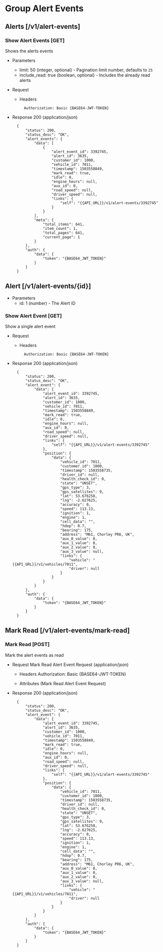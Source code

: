 # Group Alert Events

## Alerts [/v1/alert-events]

### Show Alert Events [GET]

Shows the alerts events

+ Parameters
    + limit: 50 (integer, optional) - Pagination limit number, defaults to `25`
    + include_read: true (boolean, optional) - Includes the already read alerts

+ Request
    + Headers
        
            Authorization: Basic {BASE64-JWT-TOKEN}
            
+ Response 200 (application/json)

        {
            "status": 200,
            "status_desc": "OK",
            "alert_events": {
                "data": [
                    {
                        "alert_event_id": 3392745,
                        "alert_id": 3635,
                        "customer_id": 1000,
                        "vehicle_id": 7011,
                        "timestamp": 1503558849,
                        "mark_read": true,
                        "idle": 0,
                        "engine_hours": null,
                        "aux_id": 0,
                        "road_speed": null,
                        "driver_speed": null,
                        "links": {
                            "self": "{{API_URL}}/v1/alert-events/3392745"
                        }
                    }
                ],
                "meta": {
                    "total_items": 641,
                    "item_count": 1,
                    "total_pages": 641,
                    "current_page": 1
                }
            },
            "auth": {
                "data": {
                    "token": "{BASE64_JWT_TOKEN}"
                }
            }
        }

## Alert [/v1/alert-events/{id}]

+ Parameters
    + id: 1 (number) - The Alert ID

### Show Alert Event [GET]

Show a single alert event

+ Request
    + Headers
        
            Authorization: Basic {BASE64-JWT-TOKEN}

+ Response 200 (application/json)

        {
            "status": 200,
            "status_desc": "OK",
            "alert_event": {
                "data": {
                    "alert_event_id": 3392745,
                    "alert_id": 3635,
                    "customer_id": 1000,
                    "vehicle_id": 7011,
                    "timestamp": 1503558849,
                    "mark_read": true,
                    "idle": 0,
                    "engine_hours": null,
                    "aux_id": 0,
                    "road_speed": null,
                    "driver_speed": null,
                    "links": {
                        "self": "{{API_URL}}/v1/alert-events/3392745"
                    },
                    "position": {
                        "data": {
                            "vehicle_id": 7011,
                            "customer_id": 1000,
                            "timestamp": 1503558735,
                            "driver_id": null,
                            "health_check_id": 0,
                            "state": "UNSET",
                            "gps_type": 3,
                            "gps_satellites": 9,
                            "lat": 53.676258,
                            "lng": -2.627625,
                            "accuracy": 0,
                            "speed": 113.13,
                            "ignition": 1,
                            "engine": 1,
                            "cell_data": "",
                            "hdop": 0.7,
                            "bearing": 175,
                            "address": "M61, Chorley PR6, UK",
                            "aux_0_value": 0,
                            "aux_1_value": 0,
                            "aux_2_value": 0,
                            "aux_3_value": null,
                            "links": {
                                "vehicle": "{{API_URL}}/v1/vehicles/7011",
                                "driver": null
                            }
                        }
                    }
                }
            },
            "auth": {
                "data": {
                    "token": "{BASE64_JWT_TOKEN}"
                }
            }
        }

## Mark Read [/v1/alert-events/mark-read]

### Mark Read [POST]

Mark the alert events as read

+ Request Mark Read Alert Event Request (application/json)
    + Headers
            Authorization: Basic {BASE64-JWT-TOKEN}
            
    + Attributes (Mark Read Alert Event Request)


+ Response 200 (application/json)

        {
            "status": 200,
            "status_desc": "OK",
            "alert_event": {
                "data": {
                    "alert_event_id": 3392745,
                    "alert_id": 3635,
                    "customer_id": 1000,
                    "vehicle_id": 7011,
                    "timestamp": 1503558849,
                    "mark_read": true,
                    "idle": 0,
                    "engine_hours": null,
                    "aux_id": 0,
                    "road_speed": null,
                    "driver_speed": null,
                    "links": {
                        "self": "{{API_URL}}/v1/alert-events/3392745"
                    },
                    "position": {
                        "data": {
                            "vehicle_id": 7011,
                            "customer_id": 1000,
                            "timestamp": 1503558735,
                            "driver_id": null,
                            "health_check_id": 0,
                            "state": "UNSET",
                            "gps_type": 3,
                            "gps_satellites": 9,
                            "lat": 53.676258,
                            "lng": -2.627625,
                            "accuracy": 0,
                            "speed": 113.13,
                            "ignition": 1,
                            "engine": 1,
                            "cell_data": "",
                            "hdop": 0.7,
                            "bearing": 175,
                            "address": "M61, Chorley PR6, UK",
                            "aux_0_value": 0,
                            "aux_1_value": 0,
                            "aux_2_value": 0,
                            "aux_3_value": null,
                            "links": {
                                "vehicle": "{{API_URL}}/v1/vehicles/7011",
                                "driver": null
                            }
                        }
                    }
                }
            },
            "auth": {
                "data": {
                    "token": "{BASE64_JWT_TOKEN}"
                }
            }
        }
